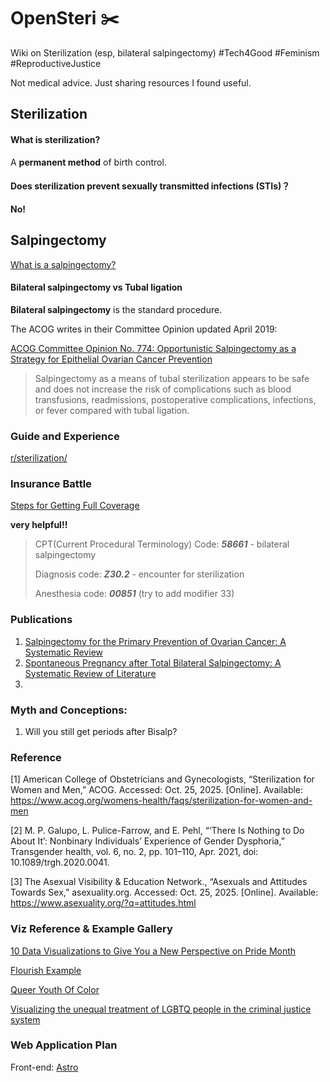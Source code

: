 # OpenSteri ✂️
Wiki on Sterilization (esp, bilateral salpingectomy) #Tech4Good #Feminism #ReproductiveJustice

Not medical advice. Just sharing resources I found useful.

## Sterilization

#### What is sterilization?

A **permanent method** of birth control. 

#### Does sterilization prevent sexually transmitted infections (STIs)？

**No!**

## Salpingectomy

[What is a salpingectomy?](https://my.clevelandclinic.org/health/treatments/21879-salpingectomy)

#### Bilateral salpingectomy vs Tubal ligation

**Bilateral salpingectomy** is the standard procedure.

The ACOG writes in their Committee Opinion updated April 2019:

[ACOG Committee Opinion No. 774: Opportunistic Salpingectomy as a Strategy for Epithelial Ovarian Cancer Prevention](https://pubmed.ncbi.nlm.nih.gov/30913199/)

> Salpingectomy as a means of tubal sterilization appears to be safe and does not increase the risk of complications such as blood transfusions, readmissions, postoperative complications, infections, or fever compared with tubal ligation.

### Guide and Experience

[r/sterilization/](https://www.reddit.com/r/sterilization/)

### Insurance Battle

[Steps for Getting Full Coverage](https://www.reddit.com/r/sterilization/comments/1khyuum/steps_for_getting_full_coverage/)

**very helpful!!**

> CPT(Current Procedural Terminology) Code: ***58661***  - bilateral salpingectomy
> 
> Diagnosis code: ***Z30.2*** - encounter for sterilization
> 
> Anesthesia code: ***00851*** (try to add modifier 33)

### Publications

1. [Salpingectomy for the Primary Prevention of Ovarian Cancer: A Systematic Review](https://pubmed.ncbi.nlm.nih.gov/37672283/)
2. [Spontaneous Pregnancy after Total Bilateral Salpingectomy: A Systematic Review of Literature](https://pubmed.ncbi.nlm.nih.gov/34592466/)
3. 

### Myth and Conceptions:

1. Will you still get periods after Bisalp? 

### Reference

[1] American College of Obstetricians and Gynecologists, “Sterilization for Women and Men,” ACOG. Accessed: Oct. 25, 2025. [Online]. Available: https://www.acog.org/womens-health/faqs/sterilization-for-women-and-men

[2] M. P. Galupo, L. Pulice-Farrow, and E. Pehl, “‘There Is Nothing to Do About It’: Nonbinary Individuals’ Experience of Gender Dysphoria,” Transgender health, vol. 6, no. 2, pp. 101–110, Apr. 2021, doi: 10.1089/trgh.2020.0041.

[3] The Asexual Visibility &#38; Education Network., “Asexuals and Attitudes Towards Sex,” asexuality.org. Accessed: Oct. 25, 2025. [Online]. Available: https://www.asexuality.org/?q=attitudes.html

### Viz Reference & Example Gallery

[10 Data Visualizations to Give You a New Perspective on Pride Month](https://www.escco.org/10DataVisualizationstoGiveYouaNewPerspectiveonPrideMonth.aspx)

[Flourish Example](https://flourish.studio/examples/)

[Queer Youth Of Color](https://transstudent.org/wp-content/uploads/2017/08/queeryouthofcolor-scaled.jpg)

[Visualizing the unequal treatment of LGBTQ people in the criminal justice system](https://www.prisonpolicy.org/blog/2021/03/02/lgbtq/)


  

### Web Application Plan

Front-end: [Astro](https://github.com/withastro/astro)
  
